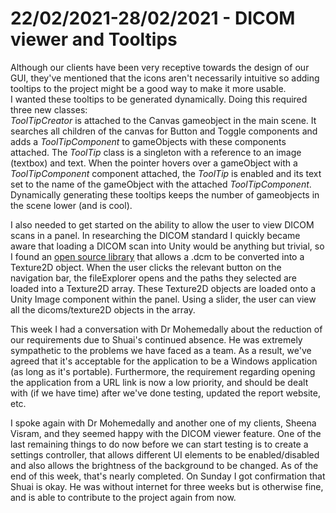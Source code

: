 # 22/02/2021-28/02/2021 - DICOM viewer and Tooltips
Although our clients have been very receptive towards the design of our GUI, they've mentioned that the icons aren't necessarily intuitive so adding tooltips to the project might be a good way to make it more usable.  
I wanted these tooltips to be generated dynamically. Doing this required three new classes:  
*ToolTipCreator* is attached to the Canvas gameobject in the main scene. It searches all children of the canvas for Button and Toggle components and adds a *ToolTipComponent* to gameObjects with these components attached. The *ToolTip* class is a singleton with a reference to an image (textbox) and text. When the pointer hovers over a gameObject with a *ToolTipComponent* component attached, the *ToolTip* is enabled and its text set to the name of the gameObject with the attached *ToolTipComponent*. Dynamically generating these tooltips keeps the number of gameobjects in the scene lower (and is cool).<br>

I also needed to get started on the ability to allow the user to view DICOM scans in a panel. In researching the DICOM standard I quickly became aware that loading a DICOM scan into Unity would be anything but trivial, so I found an [open source library](https://github.com/fo-dicom/fo-dicom) that allows a .dcm to be converted into a Texture2D object.
When the user clicks the relevant button on the navigation bar, the fileExplorer opens and the paths they selected are loaded into a Texture2D array. These Texture2D objects are loaded onto a Unity Image component within the panel. Using a slider, the user can view all the dicoms/texture2D objects in the array.

This week I had a conversation with Dr Mohemedally about the reduction of our requirements due to Shuai's continued absence. He was extremely sympathetic to the problems we have faced as a team. As a result, we've agreed that it's acceptable for the application to be a Windows application (as long as it's portable). Furthermore, the requirement regarding opening the application from a URL link is now a low priority, and should be dealt with (if we have time) after we've done testing, updated the report website, etc.

I spoke again with Dr Mohemedally and another one of my clients, Sheena Visram, and they seemed happy with the DICOM viewer feature. One of the last remaining things to do now before we can start testing is to create a settings controller, that allows different UI elements to be enabled/disabled and also allows the brightness of the background to be changed. As of the end of this week, that's nearly completed.
On Sunday I got confirmation that Shuai is okay. He was without internet for three weeks but is otherwise fine, and is able to contribute to the project again from now. 
